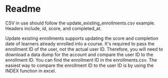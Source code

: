 # Readme

CSV in use should follow the update_existing_enrollments.csv example. Headers include, id, score, and completed_at. 

Update existing enrollments supports updating the score and completion date of learners already enrolled into a course.
It's required to pass the enrollment ID of the user, not the actual user ID. Therefore, you will need to download a 
data dump for the account and compare the user ID to the enrollment ID. You can find the enrollment ID in the enrollments.csv. 
The easiest way to compare the enrollment ID to the user ID is by using the INDEX function in excel. 
